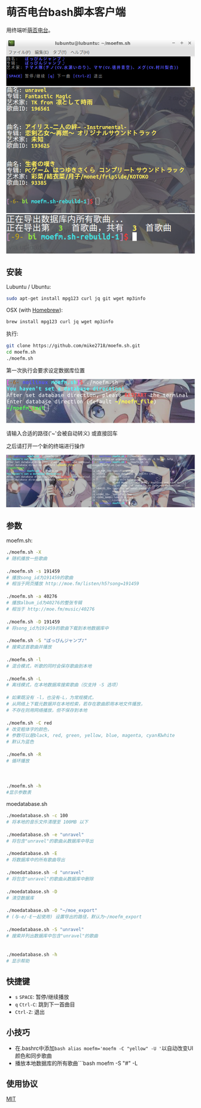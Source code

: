 ﻿# 萌否电台bash脚本客户端

用终端听[萌否电台](http://moe.fm)。

[![moefm.sh运行在Lubuntu](assets/img/moefm.sh.png)](#安装和使用)
![萌否电台数据库管理](assets/img/moedatabase_1.png)
![萌否电台数据库管理](assets/img/moedatabase_2.png)

## 安装

Lubuntu / Ubuntu:

```bash
sudo apt-get install mpg123 curl jq git wget mp3info
```

OSX (with [Homebrew](https://brew.sh/)):

```
brew install mpg123 curl jq wget mp3info
```

执行:


```bash
git clone https://github.com/mike2718/moefm.sh.git
cd moefm.sh
./moefm.sh
```

第一次执行会要求设定数据库位置

![设定数据库位置](assets/img/moefm.sh_install.png)

请输入合适的路径('~'会被自动转义)
或直接回车

之后请打开一个新的终端进行操作

![打开新终端](assets/img/moefm.sh_install_2.png)


## 参数

moefm.sh:
```bash
./moefm.sh -X
# 随机播放一些歌曲

./moefm.sh -s 191459
# 播放song_id为191459的歌曲
# 相当于网页播放 http://moe.fm/listen/h5?song=191459

./moefm.sh -a 40276
# 播放album_id为40276的整张专辑
# 相当于 http://moe.fm/music/40276 

./moefm.sh -D 191459
# 将song_id为191459的歌曲下载到本地数据库中

./moefm.sh -S "ぽっぴんジャンプ♪"
# 搜索这首歌曲并播放

./moefm.sh -l
# 混合模式，听歌的同时会保存歌曲到本地

./moefm.sh -L
# 离线模式，在本地数据库搜索歌曲（仅支持 -S 选项）

# 如果既没有 -l，也没有-L，为常规模式，
# 从网络上下载元数据并在本地检索，若存在歌曲即用本地文件播放，
# 不存在则用网络播放，但不保存到本地

./moefm.sh -C red
# 改变粗体字的颜色，
# 参数可以是black, red, green, yellow, blue, magenta, cyan和white
# 默认为蓝色

./moefm.sh -R
# 循环播放



./moefm.sh -h
#显示参数表
```

moedatabase.sh
```bash
./moedatabase.sh -c 100
# 将本地的音乐文件清理至 100MB 以下

./moedatabase.sh -e "unravel"
# 将包含"unravel"的歌曲从数据库中导出

./moedatabase.sh -E
# 将数据库中的所有歌曲导出

./moedatabase.sh -d "unravel"
# 将包含"unravel"的歌曲从数据库中删除

./moedatabase.sh -D
# 清空数据库

./moedatabase.sh -O "~/moe_export"
# (与-e/-E一起使用) 设置导出的路径，默认为~/moefm_export

./moedatabase.sh -S "unravel"
# 搜索并列出数据库中包含"unravel"的歌曲


./moedatabase.sh -h
# 显示帮助
```

## 快捷键

* `s` `SPACE`: 暂停/继续播放
* `q` `Ctrl-C`: 跳到下一首曲目
* `Ctrl-Z`: 退出

## 小技巧
* 在.bashrc中添加```bash alias moefm='moefm -C "yellow" -U '```以自动改变UI颜色和同步歌曲
* 播放本地数据库的所有歌曲```bash moefm -S "#" -L

## 使用协议
[MIT](https://github.com/mike2718/moefm.sh/blob/master/LICENSE)
